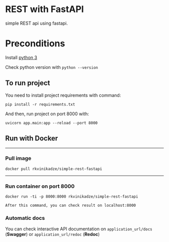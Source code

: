 # REST with FastAPI

simple REST api using fastapi.

# Preconditions

Install [python 3](https://www.python.org/downloads/)

Check python version with `python --version`

## To run project 

You need to install project requirements with command:

`pip install -r requirements.txt`

And then, run project on port 8000 with:

`uvicorn app.main:app --reload --port 8000`

## Run with Docker
---
### Pull image
```
docker pull rkvinikadze/simple-rest-fastapi
```
---
### Run container on port 8000 
```
docker run -ti -p 8000:8000 rkvinikadze/simple-rest-fastapi
```
`After this command, you can check result on localhost:8000`

### Automatic docs
You can check interactive API documentation on `application_url/docs` (**Swagger**) or `application_url/redoc` (**Redoc**)

